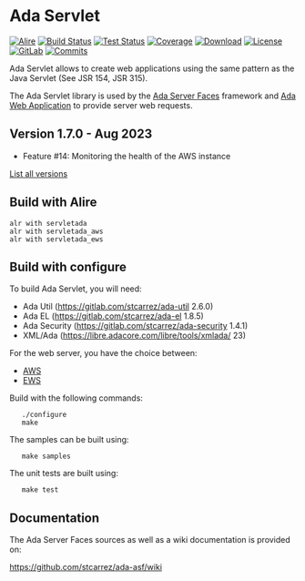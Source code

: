 # Ada Servlet

[![Alire](https://img.shields.io/endpoint?url=https://alire.ada.dev/badges/servletada.json)](https://alire.ada.dev/crates/servletada)
[![Build Status](https://img.shields.io/endpoint?url=https://porion.vacs.fr/porion/api/v1/projects/ada-servlet/badges/build.json)](https://porion.vacs.fr/porion/projects/view/ada-servlet/summary)
[![Test Status](https://img.shields.io/endpoint?url=https://porion.vacs.fr/porion/api/v1/projects/ada-servlet/badges/tests.json)](https://porion.vacs.fr/porion/projects/view/ada-servlet/xunits)
[![Coverage](https://img.shields.io/endpoint?url=https://porion.vacs.fr/porion/api/v1/projects/ada-servlet/badges/coverage.json)](https://porion.vacs.fr/porion/projects/view/ada-servlet/summary)
[![Download](https://img.shields.io/badge/download-1.6.0-brightgreen.svg)](http://download.vacs.fr/ada-servlet/ada-servlet-1.6.0.tar.gz)
[![License](https://img.shields.io/badge/license-APACHE2-blue.svg)](LICENSE)
[![GitLab](https://img.shields.io/badge/repo-GitLab-6C488A.svg)](https://gitlab.com/stcarrez/ada-servlet)
[![Commits](https://img.shields.io/github/commits-since/stcarrez/ada-servlet/1.6.0.svg)](Commits)

Ada Servlet allows to create web applications using the same pattern
as the Java Servlet (See JSR 154, JSR 315). 

The Ada Servlet library is used by the [Ada Server Faces](https://gitlab.com/stcarrez/ada-asf)
framework and [Ada Web Application](https://gitlab.com/stcarrez/ada-awa)
to provide server web requests.

## Version 1.7.0   - Aug 2023
  - Feature #14: Monitoring the health of the AWS instance

[List all versions](https://gitlab.com/stcarrez/ada-servlet/blob/master/NEWS.md)

## Build with Alire

```
alr with servletada
alr with servletada_aws
alr with servletada_ews
```

## Build with configure

To build Ada Servlet, you will need:

* Ada Util     (https://gitlab.com/stcarrez/ada-util          2.6.0)
* Ada EL       (https://gitlab.com/stcarrez/ada-el            1.8.5)
* Ada Security (https://gitlab.com/stcarrez/ada-security      1.4.1)
* XML/Ada      (https://libre.adacore.com/libre/tools/xmlada/  23)

For the web server, you have the choice between:

* [AWS](https://github.com/AdaCore/aws)
* [EWS](https://github.com/simonjwright/ews)

Build with the following commands:
```
   ./configure
   make
```

The samples can be built using:
```
   make samples
```
   
The unit tests are built using:
```
   make test
```

## Documentation

The Ada Server Faces sources as well as a wiki documentation is provided on:

   https://github.com/stcarrez/ada-asf/wiki

